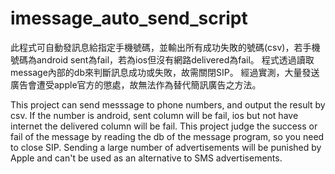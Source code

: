 # imessage_auto_send_script

此程式可自動發訊息給指定手機號碼，並輸出所有成功失敗的號碼(csv)，若手機號碼為android sent為fail，若為ios但沒有網路delivered為fail。 程式透過讀取message內部的db來判斷訊息成功或失敗，故需關閉SIP。 經過實測，大量發送廣告會遭受apple官方的懲處，故無法作為替代簡訊廣告之方法。

This project can send messsage to phone numbers, and output the result by csv. If the number is android, sent column will be fail, ios but not have internet the delivered column will be fail. This project judge the success or fail of the message by reading the db of the message program, so you need to close SIP. Sending a large number of advertisements will be punished by Apple and can't be used as an alternative to SMS advertisements.
